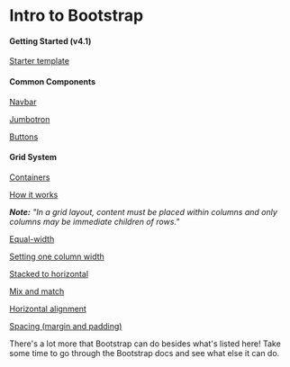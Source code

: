 # Intro to Bootstrap

#### Getting Started (v4.1)
[Starter template](https://getbootstrap.com/docs/4.1/getting-started/introduction/#starter-template)

#### Common Components
[Navbar](https://getbootstrap.com/docs/4.1/components/navbar/#supported-content)

[Jumbotron](https://getbootstrap.com/docs/4.1/components/jumbotron/)

[Buttons](https://getbootstrap.com/docs/4.1/components/buttons/#button-tags)

#### Grid System

[Containers](https://getbootstrap.com/docs/4.1/layout/overview/#containers)

[How it works](https://getbootstrap.com/docs/4.1/layout/grid/#how-it-works)

***Note:*** *"In a grid layout, content must be placed within columns and only columns may be immediate children of rows."*

[Equal-width](https://getbootstrap.com/docs/4.1/layout/grid/#equal-width)

[Setting one column width](https://getbootstrap.com/docs/4.1/layout/grid/#setting-one-column-width)

[Stacked to horizontal](https://getbootstrap.com/docs/4.1/layout/grid/#stacked-to-horizontal)

[Mix and match](https://getbootstrap.com/docs/4.1/layout/grid/#mix-and-match)

[Horizontal alignment](https://getbootstrap.com/docs/4.1/layout/grid/#horizontal-alignment)

[Spacing (margin and padding)](https://getbootstrap.com/docs/4.1/utilities/spacing/)

There's a lot more that Bootstrap can do besides what's listed here! Take some time to go through the Bootstrap docs and see what else it can do.
